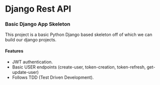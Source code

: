 # Django Rest API
### Basic Django App Skeleton


This project is a basic Python Django based skeleton off of which we can build our django projects.

#### Features

- JWT authentication.
- Basic USER endpoints (create-user, token-creation, token-refresh, get-update-user)
- Follows TDD (Test Driven Development).